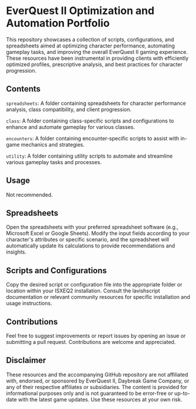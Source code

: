 # EverQuest II Optimization and Automation Portfolio
This repository showcases a collection of scripts, configurations, and spreadsheets aimed at optimizing character performance, automating gameplay tasks, and improving the overall EverQuest II gaming experience. These resources have been instrumental in providing clients with efficiently optimized profiles, prescriptive analysis, and best practices for character progression.

## Contents

`spreadsheets`: A folder containing spreadsheets for character performance analysis, class compatibility, and client progression.

`class`: A folder containing class-specific scripts and configurations to enhance and automate gameplay for various classes.

`encounters`: A folder containing encounter-specific scripts to assist with in-game mechanics and strategies.

`utility`: A folder containing utility scripts to automate and streamline various gameplay tasks and processes.
## Usage
Not recommended.

## Spreadsheets
Open the spreadsheets with your preferred spreadsheet software (e.g., Microsoft Excel or Google Sheets). Modify the input fields according to your character's attributes or specific scenario, and the spreadsheet will automatically update its calculations to provide recommendations and insights.

## Scripts and Configurations
Copy the desired script or configuration file into the appropriate folder or location within your ISXEQ2 installation. Consult the lavishscript documentation or relevant community resources for specific installation and usage instructions.

## Contributions
Feel free to suggest improvements or report issues by opening an issue or submitting a pull request. Contributions are welcome and appreciated.

## Disclaimer
These resources and the accompanying GitHub repository are not affiliated with, endorsed, or sponsored by EverQuest II, Daybreak Game Company, or any of their respective affiliates or subsidiaries. The content is provided for informational purposes only and is not guaranteed to be error-free or up-to-date with the latest game updates. Use these resources at your own risk.
